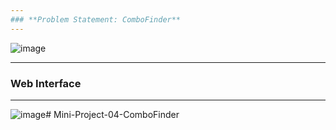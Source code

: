 ```yaml
---
### **Problem Statement: ComboFinder**
---
```


![image](https://user-images.githubusercontent.com/7460892/173579493-d718c024-4844-4c30-afd5-71bd641a49d0.png)

---
### **Web Interface**
---

![image](https://user-images.githubusercontent.com/7460892/173579832-ee775b06-9ceb-4881-9afe-d2e4dbef1b29.png)# Mini-Project-04-ComboFinder
